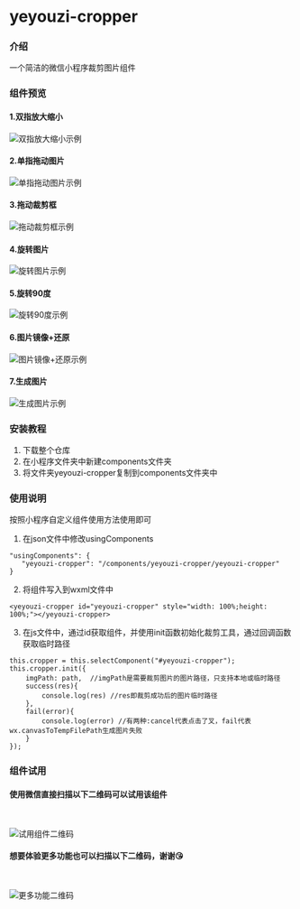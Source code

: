 # yeyouzi-cropper

### 介绍
一个简洁的微信小程序裁剪图片组件

### 组件预览

#### 1.双指放大缩小

![双指放大缩小示例](https://github.com/yeyouzi-0/image/blob/main/suofang.gif)
#### 2.单指拖动图片

![单指拖动图片示例](https://github.com/yeyouzi-0/image/blob/main/yidong.gif)
#### 3.拖动裁剪框

![拖动裁剪框示例](https://github.com/yeyouzi-0/image/blob/main/caijiankuang.gif)
#### 4.旋转图片

![旋转图片示例](https://github.com/yeyouzi-0/image/blob/main/xuanzhuan.gif)
#### 5.旋转90度

![旋转90度示例](https://github.com/yeyouzi-0/image/blob/main/xuanzhuan90.gif)
#### 6.图片镜像+还原

![图片镜像+还原示例](https://github.com/yeyouzi-0/image/blob/main/jingxiang.gif)
#### 7.生成图片

![生成图片示例](https://github.com/yeyouzi-0/image/blob/main/shengcheng.gif)

### 安装教程

1.  下载整个仓库
2.  在小程序文件夹中新建components文件夹
3.  将文件夹yeyouzi-cropper复制到components文件夹中

### 使用说明

按照小程序自定义组件使用方法使用即可

1.  在json文件中修改usingComponents
```
"usingComponents": {
   "yeyouzi-cropper": "/components/yeyouzi-cropper/yeyouzi-cropper"
}
```
2.  将组件写入到wxml文件中
```
<yeyouzi-cropper id="yeyouzi-cropper" style="width: 100%;height: 100%;"></yeyouzi-cropper>
```
3.  在js文件中，通过id获取组件，并使用init函数初始化裁剪工具，通过回调函数获取临时路径
```
this.cropper = this.selectComponent("#yeyouzi-cropper");
this.cropper.init({
    imgPath: path,  //imgPath是需要裁剪图片的图片路径，只支持本地或临时路径
    success(res){
        console.log(res) //res即裁剪成功后的图片临时路径
    },
    fail(error){
        console.log(error) //有两种:cancel代表点击了叉，fail代表wx.canvasToTempFilePath生成图片失败
    }        
});
```

### 组件试用

#### 使用微信直接扫描以下二维码可以试用该组件
</br>

![试用组件二维码](https://github.com/yeyouzi-0/image/blob/main/erweima~1.jpg)

#### 想要体验更多功能也可以扫描以下二维码，谢谢😘
</br>

![更多功能二维码](https://github.com/yeyouzi-0/image/blob/main/2weima.jpg)

